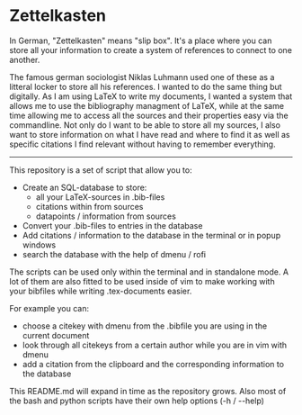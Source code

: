 # Zettelkasten

In German, "Zettelkasten" means "slip box". It's a place where you can store all your information to create a system of references to connect to one another.

The famous german sociologist Niklas Luhmann used one of these as a litteral locker to store all his references.
I wanted to do the same thing but digitally.
As I am using LaTeX to write my documents, I wanted a system that allows me to use the bibliography managment of LaTeX, while at the same time allowing me to access all the sources and their properties easy via the commandline.
Not only do I want to be able to store all my sources, I also want to store information on what I have read and where to find it as well as specific citations I find relevant without having to remember everything.

------

This repository is a set of script that allow you to:
- Create an SQL-database to store:
	- all your LaTeX-sources in .bib-files
	- citations within from sources
	- datapoints / information from sources
- Convert your .bib-files to entries in the database
- Add citations / information to the database in the terminal or in popup windows
- search the database with the help of dmenu / rofi

The scripts can be used only within the terminal and in standalone mode. A lot of them are also fitted to be used inside of vim to make working with your bibfiles while writing .tex-documents easier.

For example you can:
- choose a citekey with dmenu from the .bibfile you are using in the current document
- look through all citekeys from a certain author while you are in vim with dmenu
- add a citation from the clipboard and the corresponding information to the database

This README.md will expand in time as the repository grows.
Also most of the bash and python scripts have their own help options (-h / --help)
